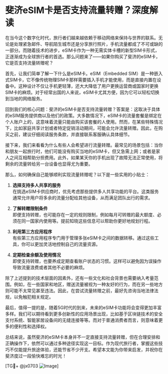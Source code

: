 # 斐济eSIM卡是否支持流量转赠？深度解读

在当今这个数字化时代，旅行者们越来越依赖于移动网络来保持与世界的联系。无论是处理紧急邮件、导航陌生城市还是分享旅行照片，手机流量都成了不可或缺的一部分。而随着技术的进步，eSIM卡作为一种无需实体卡槽的新型SIM卡形式，正逐渐成为全球旅行者的首选。那么问题来了——如果你购买了斐济的eSIM卡，它是否支持流量转赠呢？

首先，让我们简单了解一下什么是eSIM卡。eSIM（Embedded SIM）是一种嵌入式SIM卡，它不像传统物理SIM卡那样需要插入手机才能使用，而是直接内置在设备中。这种设计不仅让手机更轻薄，还大大降低了用户更换运营商或国家时更换SIM卡的麻烦。对于经常出国的人来说，eSIM卡尤其方便，因为它可以轻松切换到当地的网络服务。

回到我们的核心问题：斐济的eSIM卡是否支持流量转赠？答案是：这取决于具体的eSIM服务提供商以及他们的政策。大多数情况下，eSIM卡的流量套餐是绑定在个人账户上的，这意味着流量只能由购买该套餐的人使用。然而，在某些特殊情况下，比如家庭共享计划或者特定促销活动期间，可能会允许流量转赠。因此，在购买之前，建议仔细阅读服务条款，并直接联系客服确认具体细节。

接下来，我们来看看为什么有些人会希望进行流量转赠。最常见的场景包括：当你和朋友一起旅行时，他们可能没有购买当地的eSIM卡，但又急需上网；或者是家人之间互相帮助分担费用。此外，如果某天你的手机出现了故障无法正常使用，将剩余的流量转给另一台设备也显得尤为重要。

那么，如何确保自己能够顺利实现流量转赠呢？以下是一些实用的小贴士：

1. **选择支持多人共享的服务**  
   在挑选eSIM卡供应商时，优先考虑那些提供多人共享功能的平台。这类服务通常允许用户将多余的流量分配给其他设备，从而满足团队出行的需求。

2. **了解转赠限制条件**  
   即便支持转赠，也可能存在一定的规则限制，例如每月可转赠的最大额度、必须在同一国家内使用等。提前知晓这些信息可以帮助你更好地规划行程。

3. **利用第三方应用程序**  
   有些第三方应用程序专门用于管理多张eSIM卡之间的数据转移。通过这些工具，你可以更加灵活地控制自己的流量资源。

4. **定期检查余额及使用情况**  
   即使支持转赠，也要养成定期查看账户状态的习惯。这样可以避免因为误操作导致流量浪费或者其他不必要的麻烦。

除了上述提到的技术层面的因素外，还有一些文化和社会背景也需要纳入考量范围。例如，在一些国家和地区，赠送流量被视为一种友好的行为，而在另一些地方则可能不太常见甚至违法。因此，在尝试流量转赠之前，最好先咨询当地法律法规，以免触犯相关规定。

最后，值得一提的是，随着5G时代的到来，未来的eSIM卡功能将会变得更加丰富多样。我们可以期待看到更多创新性的应用场景出现，比如基于区块链技术的安全支付系统、智能家居设备间的无缝连接等等。而对于普通消费者而言，则意味着更多的便利性和选择权。

总结来说，虽然斐济的eSIM卡本身并不一定直接支持流量转赠，但在合理安排和正确操作下，依然可以通过多种途径实现这一目标。作为现代旅行者，掌握这些技巧不仅能提升旅途体验，还能节省不少开支。希望本文能为你带来启发，并祝你在斐济度过一段愉快难忘的时光！

[TG💪+ @jx0703 ![Image](https://github.com/user-attachments/assets/dbca1d08-cadb-493c-b0ec-ad6f7a83f270)]